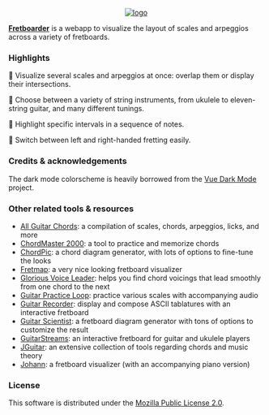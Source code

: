 <p align="center">
	<a href="https://fretboarder.app" target="_blank" rel="external nofollow noopener noreferrer">
		<img src="https://raw.githubusercontent.com/cheap-glitch/fretboarder/develop/docs/logo.png" alt="logo">
	</a>
</p>

**[Fretboarder](https://fretboarder.app)** is  a webapp to visualize  the layout
of scales and arpeggios across a variety of fretboards.

### Highlights

🎨 Visualize several scales and arpeggios at once: overlap them or display their intersections.

🎸 Choose between a variety of string instruments, from ukulele to eleven-string guitar, and many different tunings.

🎯 Highlight specific intervals in a sequence of notes.

🤘 Switch between left and right-handed fretting easily.

### Credits & acknowledgements
The dark mode colorscheme is heavily borrowed from the [Vue Dark Mode](https://www.growthbunker.dev/vuedarkmode) project.

### Other related tools & resources
  * [All Guitar Chords](http://www.all-guitar-chords.com): a compilation of scales, chords, arpeggios, licks, and more
  * [ChordMaster 2000](http://chordmaster.tardate.com): a tool to practice and memorize chords
  * [ChordPic](https://chordpic.com): a chord diagram generator, with lots of options to fine-tune the looks
  * [Fretmap](https://fretmap.app): a very nice looking fretboard visualizer
  * [Glorious Voice Leader](https://www.gloriousvoiceleader.com): helps you find chord voicings that lead smoothly from one chord to the next
  * [Guitar Practice Loop](https://www.guitarpracticeloops.com): practice various scales with accompanying audio
  * [Guitar Recorder](https://1j01.github.io/guitar): display and compose ASCII tablatures with an interactive fretboard
  * [Guitar Scientist](https://www.guitarscientist.com/generator): a fretboard diagram generator with tons of options to customize the result
  * [GuitarStreams](https://guitarstreams.com/tool/fretboard): an interactive fretboard for guitar and ukulele players
  * [JGuitar](https://jguitar.com): an extensive collection of tools regarding chords and music theory
  * [Johann](https://scribbletune.github.io/johann/#/guitar): a fretboard visualizer (with an accompanying piano version)

### License
This software is distributed under the [Mozilla Public License 2.0](https://www.mozilla.org/en-US/MPL/2.0).
